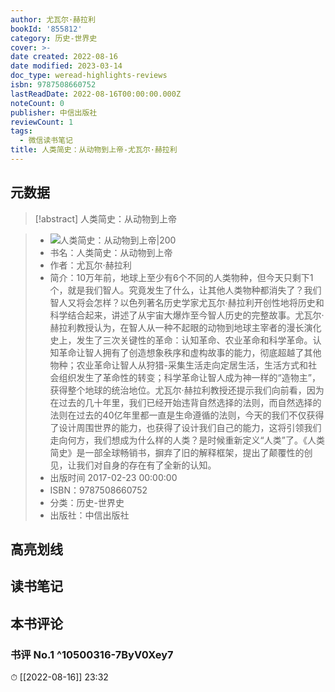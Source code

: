 ```yaml
---
author: 尤瓦尔·赫拉利
bookId: '855812'
category: 历史-世界史
cover: >-
date created: 2022-08-16
date modified: 2023-03-14
doc_type: weread-highlights-reviews
isbn: 9787508660752
lastReadDate: 2022-08-16T00:00:00.000Z
noteCount: 0
publisher: 中信出版社
reviewCount: 1
tags:
  - 微信读书笔记
title: 人类简史：从动物到上帝-尤瓦尔·赫拉利
---
```


## 元数据

>[!abstract] 人类简史：从动物到上帝

> - ![人类简史：从动物到上帝|200](https://wfqqreader-1252317822.image.myqcloud.com/cover/812/855812/t7_855812.jpg)
> - 书名：人类简史：从动物到上帝
> - 作者：尤瓦尔·赫拉利
> - 简介：10万年前，地球上至少有6个不同的人类物种，但今天只剩下1个，就是我们智人。究竟发生了什么，让其他人类物种都消失了？我们智人又将会怎样？以色列著名历史学家尤瓦尔·赫拉利开创性地将历史和科学结合起来，讲述了从宇宙大爆炸至今智人历史的完整故事。尤瓦尔·赫拉利教授认为，在智人从一种不起眼的动物到地球主宰者的漫长演化史上，发生了三次关键性的革命：认知革命、农业革命和科学革命。认知革命让智人拥有了创造想象秩序和虚构故事的能力，彻底超越了其他物种；农业革命让智人从狩猎-采集生活走向定居生活，生活方式和社会组织发生了革命性的转变；科学革命让智人成为神一样的“造物主”，获得整个地球的统治地位。尤瓦尔·赫拉利教授还提示我们向前看，因为在过去的几十年里，我们已经开始违背自然选择的法则，而自然选择的法则在过去的40亿年里都一直是生命遵循的法则，今天的我们不仅获得了设计周围世界的能力，也获得了设计我们自己的能力，这将引领我们走向何方，我们想成为什么样的人类？是时候重新定义“人类”了。《人类简史》是一部全球畅销书，摒弃了旧的解释框架，提出了颠覆性的创见，让我们对自身的存在有了全新的认知。
> - 出版时间 2017-02-23 00:00:00
> - ISBN：9787508660752
> - 分类：历史-世界史
> - 出版社：中信出版社

## 高亮划线

## 读书笔记

## 本书评论

### 书评 No.1 ^10500316-7ByV0Xey7

⏱ [[2022-08-16]] 23:32
